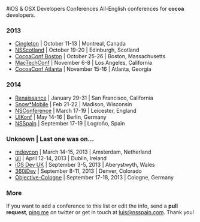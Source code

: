 #iOS & OSX Developers Conferences
All-English conferences for **cocoa** developers.

### 2013
* [Çingleton](http://cingleton.com/) | October 11-13 | Montreal, Canada
* [NSScotland](http://nsscotland.com/) | October 19-20 | Edinburgh, Scotland
* [CocoaConf Boston](http://cocoaconf.com/boston-2013/home) | October 25-26 | Boston, Massachusetts
* [MacTechConf](http://mactech.com/conference) | November 6-8 | Los Angeles, California
* [CocoaConf Atlanta](http://cocoaconf.com/atlanta-2013/home) | November 15-16 | Atlanta, Georgia

### 2014
* [Renaissance](http://renaissance.io/2014) | January 29-31 | San Francisco, California
* [Snow*Mobile](http://2014.snow-mobile.org/) | Feb 21-22 | Madison, Wisconsin
* [NSConference](http://nsconference.com/) | March 17-19 | Leicester, England
* [UIKonf](http://www.uikonf.com/) | May 14-16 | Berlin, Germany
* [NSSpain](http://nsspain.com/) | September 17-19 | Logroño, Spain

### Unknown | Last one was on...
* [mdevcon](http://mdevcon.com/) | March 14-15, 2013 | Amsterdam, Netherland
* [úll](http://2013.ull.ie/) | April 12-14, 2013 | Dublin, Ireland
* [iOS Dev UK](http://www.iosdevuk.com/) | September 3-5, 2013 | Aberystwyth, Wales
* [360iDev](http://360idev.com/) | September 8-11, 2013 | Denver, Colorado
* [Objective-Cologne](http://objcgn.com/) | September 17-18, 2013 | Cologne, Germany


### More
If you want to add a conference to this list or edit the info, send a **pull request**, [ping me](https://twitter.com/lascorbe) on twitter or get in touch at [luis@nsspain.com](mailto:luis@nsspain.com). Thank you!
